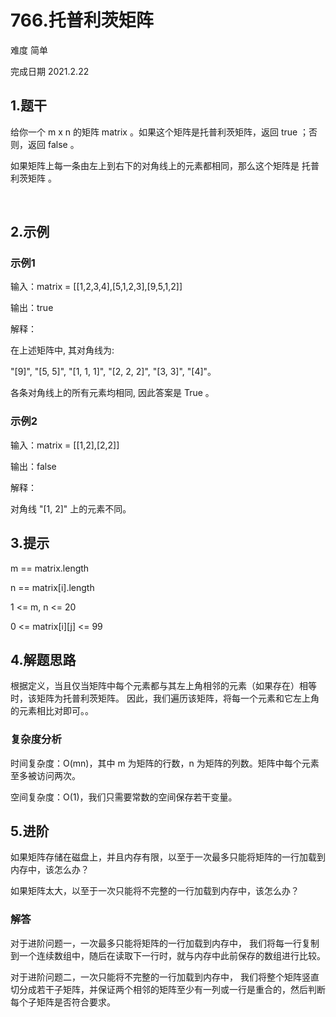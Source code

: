 # 766.托普利茨矩阵
难度 简单

完成日期 2021.2.22

## 1.题干
给你一个 m x n 的矩阵 matrix 。如果这个矩阵是托普利茨矩阵，返回 true ；否则，返回 false 。

如果矩阵上每一条由左上到右下的对角线上的元素都相同，那么这个矩阵是 托普利茨矩阵 。

 
## 2.示例
### 示例1
输入：matrix = [[1,2,3,4],[5,1,2,3],[9,5,1,2]]

输出：true

解释：

在上述矩阵中, 其对角线为: 

"[9]", "[5, 5]", "[1, 1, 1]", "[2, 2, 2]", "[3, 3]", "[4]"。 

各条对角线上的所有元素均相同, 因此答案是 True 。

### 示例2
输入：matrix = [[1,2],[2,2]]

输出：false

解释：

对角线 "[1, 2]" 上的元素不同。

## 3.提示
m == matrix.length

n == matrix[i].length

1 <= m, n <= 20

0 <= matrix[i][j] <= 99

## 4.解题思路

根据定义，当且仅当矩阵中每个元素都与其左上角相邻的元素（如果存在）相等时，该矩阵为托普利茨矩阵。
因此，我们遍历该矩阵，将每一个元素和它左上角的元素相比对即可。。

### 复杂度分析
时间复杂度：O(mn)，其中 m 为矩阵的行数，n 为矩阵的列数。矩阵中每个元素至多被访问两次。

空间复杂度：O(1)，我们只需要常数的空间保存若干变量。

## 5.进阶

如果矩阵存储在磁盘上，并且内存有限，以至于一次最多只能将矩阵的一行加载到内存中，该怎么办？

如果矩阵太大，以至于一次只能将不完整的一行加载到内存中，该怎么办？

### 解答

对于进阶问题一，一次最多只能将矩阵的一行加载到内存中，
我们将每一行复制到一个连续数组中，随后在读取下一行时，就与内存中此前保存的数组进行比较。

对于进阶问题二，一次只能将不完整的一行加载到内存中，
我们将整个矩阵竖直切分成若干子矩阵，并保证两个相邻的矩阵至少有一列或一行是重合的，然后判断每个子矩阵是否符合要求。

